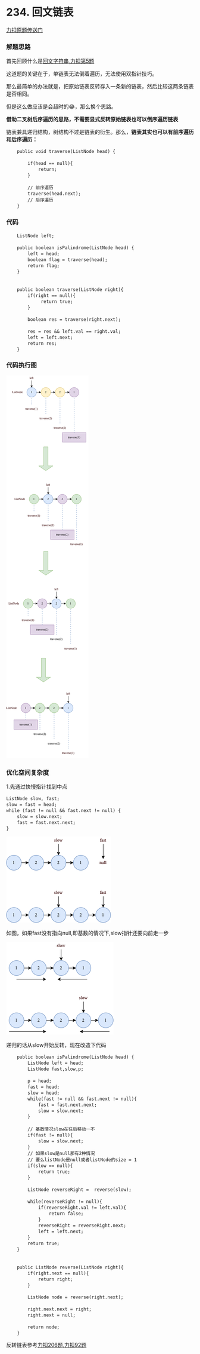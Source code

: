 # 234. 回文链表
[力扣原题传送门](https://leetcode-cn.com/problems/palindrome-linked-list/)

### 解题思路

首先回顾什么是[回文字符串,力扣第5题](./Q_5.md)

这道题的关键在于，单链表无法倒着遍历，无法使用双指针技巧。

那么最简单的办法就是，把原始链表反转存入一条新的链表，然后比较这两条链表是否相同。

但是这么做应该是会超时的😂，那么换个思路。

<strong>借助二叉树后序遍历的思路，不需要显式反转原始链表也可以倒序遍历链表</strong>

链表兼具递归结构，树结构不过是链表的衍生。那么，<strong>链表其实也可以有前序遍历和后序遍历：</strong>

```
    public void traverse(ListNode head) {

        if(head == null){
            return;
        }
        
        // 前序遍历
        traverse(head.next);
        // 后序遍历
    }
```


### 代码
```
    ListNode left;

    public boolean isPalindrome(ListNode head) {
        left = head;
        boolean flag = traverse(head);
        return flag;
    }


    public boolean traverse(ListNode right){
        if(right == null){
             return true;
        }

        boolean res = traverse(right.next);

        res = res && left.val == right.val;
        left = left.next;
        return res;
    }
```

### 代码执行图

<img src="./resources/Q234思路01.png">

### 优化空间复杂度

1.先通过快慢指针找到中点

```
ListNode slow, fast;
slow = fast = head;
while (fast != null && fast.next != null) {
    slow = slow.next;
    fast = fast.next.next;
}
```

<img src="./resources/Q234思路02.png">
          
如图，如果fast没有指向null,即基数的情况下,slow指针还要向前走一步
          
<img src="./resources/Q234思路03.png">

递归的话从slow开始反转，现在改造下代码

```
    public boolean isPalindrome(ListNode head) {
        ListNode left = head;
        ListNode fast,slow,p;

        p = head;
        fast = head;
        slow = head;
        while(fast != null && fast.next != null){
            fast = fast.next.next;
            slow = slow.next;
        }

        // 基数情况slow在往后移动一不
        if(fast != null){
            slow = slow.next;
        }
        // 如果slow是null那有2种情况
        // 要么listNode是null或者listNode的size = 1
        if(slow == null){
            return true;
        }

        ListNode reverseRight =  reverse(slow);

        while(reverseRight != null){
            if(reverseRight.val != left.val){
                return false;
            }
            reverseRight = reverseRight.next;
            left = left.next;
        }
        return true;
    }


    public ListNode reverse(ListNode right){
        if(right.next == null){
            return right;
        }

        ListNode node = reverse(right.next);

        right.next.next = right;
        right.next = null;

        return node;
    }
```

反转链表参考[力扣206题](./Q_206.md),[力扣92题](./Q_92.md)
